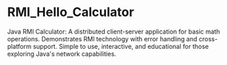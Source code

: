 # RMI_Hello_Calculator
Java RMI Calculator: A distributed client-server application for basic math operations. Demonstrates RMI technology with error handling and cross-platform support. Simple to use, interactive, and educational for those exploring Java's network capabilities.
